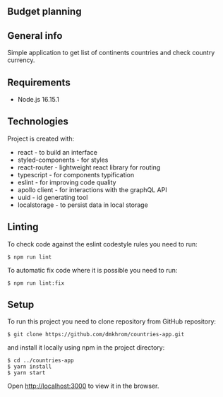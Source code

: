 ## Budget planning

## General info

Simple application to get list of continents countries and check country currency.

## Requirements

- Node.js 16.15.1

## Technologies

Project is created with:

- react - to build an interface
- styled-components - for styles
- react-router - lightweight react library for routing
- typescript - for components typification
- eslint - for improving code quality
- apollo client - for interactions with the graphQL API
- uuid - id generating tool
- localstorage - to persist data in local storage

## Linting

To check code against the eslint codestyle rules you need to run:

```
$ npm run lint
```

To automatic fix code where it is possible you need to run:

```
$ npm run lint:fix
```

## Setup

To run this project you need to clone repository from GitHub repository:

```
$ git clone https://github.com/dmkhrom/countries-app.git
```

and install it locally using npm in the project directory:

```
$ cd ../countries-app
$ yarn install
$ yarn start
```

Open [http://localhost:3000](http://localhost:3000) to view it in the browser.
